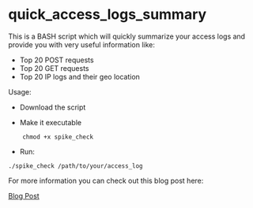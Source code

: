 # quick_access_logs_summary

This is a BASH script which will quickly summarize your access logs and provide you with very useful information like:
- Top 20 POST requests
- Top 20 GET requests
- Top 20 IP logs and their geo location

Usage:

- Download the script

- Make it executable
```
    chmod +x spike_check
```
- Run:
```
./spike_check /path/to/your/access_log
```

For more information you can check out this blog post here:

[Blog Post](https://bobbyiliev.com/blog/bash-script-will-summarize-access-logs-check-caused-spike-server/)


